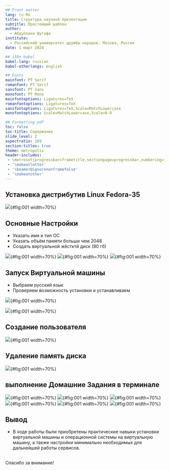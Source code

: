 ```yaml
---
## Front matter
lang: ru-RU
title: Структура научной презентации
subtitle: Простейший шаблон
author:
  - Абдуллахи Шугофа
institute:
  - Российский университет дружбы народов, Москва, Россия
date: 1 март 2024

## i18n babel
babel-lang: russian
babel-otherlangs: english

## Fonts
mainfont: PT Serif
romanfont: PT Serif
sansfont: PT Sans
monofont: PT Mono
mainfontoptions: Ligatures=TeX
romanfontoptions: Ligatures=TeX
sansfontoptions: Ligatures=TeX,Scale=MatchLowercase
monofontoptions: Scale=MatchLowercase,Scale=0.9

## Formatting pdf
toc: false
toc-title: Содержание
slide_level: 2
aspectratio: 169
section-titles: true
theme: metropolis
header-includes:
 - \metroset{progressbar=frametitle,sectionpage=progressbar,numbering=fraction}
 - '\makeatletter'
 - '\beamer@ignorenonframefalse'
 - '\makeatother'
---
```


## Установка дистрибутив Linux Fedora-35

![ ](image/1.jpg){#fig:001 width=70%}

## Основные Настройки

- Указать имя и тип ОС
- Указать объём памяти больши чем 2048
- Создать виртуальной жёстктй диск (80 гб)

![ ](image/2.jpg){#fig:001 width=70%}
![ ](image/3.jpg){#fig:001 width=70%}
![ ](image/4.jpg){#fig:001 width=70%}

## Запуск Виртуальной машины

- Выбраем русский язык
- Проверяем возможность установки и устанавливаем

![ ](image/10.jpg){#fig:001 width=70%}

![ ](image/11.jpg){#fig:001 width=70%}

## Создание пользователя

![ ](image/14.jpg){#fig:001 width=70%}

## Удаление память диска

![ ](image/15.jpg){#fig:001 width=70%}

## выполнение Домашние Задания в терминале

![ ](image/16.jpg){#fig:001 width=70%}
![ ](image/17.jpg){#fig:001 width=70%}
![ ](image/18.jpg){#fig:001 width=70%}
![ ](image/19.jpg){#fig:001 width=70%}
![ ](image/20.jpg){#fig:001 width=70%}
![ ](image/1.jpg){#fig:001 width=70%}

## Вывод

- В ходе работы были приобретены практические навыки установки виртуальной машины и операционной системы на виртуальную машину, а также настройки минимально необходимых для дальнейшей работы сервисов.

##
Спасибо за внимание!
